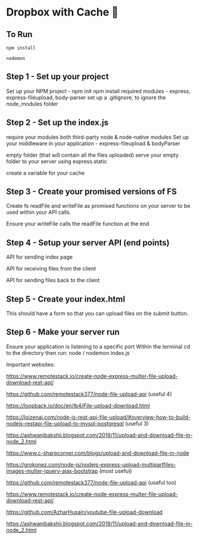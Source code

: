 # Dropbox with Cache :rocket:

## To Run

```
npm install
```

```
nodemon
```

## Step 1 - Set up your project

Set up your NPM project - npm init
npm install required modules - express, express-fileupload, body-parser
set up a .gitignore, to ignore the node_modules folder

## Step 2 - Set up the index.js

require your modules both third-party node & node-native modules
Set up your middleware in your application - express-fileupload & bodyParser

empty folder (that will contain all the files uploaded)
serve your empty folder to your server using express.static

create a variable for your cache

## Step 3 - Create your promised versions of FS

Create fs readFile and writeFile as promised functions on your server to be used within your API calls.

Ensure your writeFile calls the readFile function at the end

## Step 4 - Setup your server API (end points)

API for sending index page

API for receiving files from the client

API for sending files back to the client

## Step 5 - Create your index.html

This should have a form so that you can upload files on the submit button.

## Step 6 - Make your server run

Ensure your application is listening to a specific port
Within the terminal cd to the directory then run:
node / nodemon index.js

Important websites:

https://www.remotestack.io/create-node-express-multer-file-upload-download-rest-api/

https://github.com/remotestack377/node-file-upload-api (useful 4)

https://loopback.io/doc/en/lb4/File-upload-download.html

https://loizenai.com/node-js-rest-api-file-upload/#overview-how-to-build-nodejs-restapi-file-upload-to-mysql-postgresql (useful 3)

https://ashwanibakshii.blogspot.com/2019/11/upload-and-download-file-in-node_2.html

https://www.c-sharpcorner.com/blogs/upload-and-download-file-in-node

https://grokonez.com/node-js/nodejs-express-upload-multipartfiles-images-multer-jquery-ajax-bootstrap (most useful)

https://github.com/remotestack377/node-file-upload-api (useful too)

https://www.remotestack.io/create-node-express-multer-file-upload-download-rest-api/

https://github.com/AzharHusain/youtube-file-upload-download

https://ashwanibakshii.blogspot.com/2019/11/upload-and-download-file-in-node_2.html
